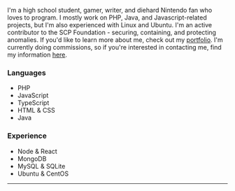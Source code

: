 I'm a high school student, gamer, writer, and diehard Nintendo fan who loves to program. I mostly work on PHP, Java, and Javascript-related projects, but I'm also experienced with Linux and Ubuntu. I'm an active contributor to the SCP Foundation - securing, containing, and protecting anomalies. If you'd like to learn more about me, check out my [portfolio](https://eerie.codes). I'm currently doing commissions, so if you're interested in contacting me, find my information [here](https://ponjo.club).

### Languages

- PHP
- JavaScript
- TypeScript
- HTML & CSS
- Java

### Experience

- Node & React
- MongoDB
- MySQL & SQLite
- Ubuntu & CentOS
---

